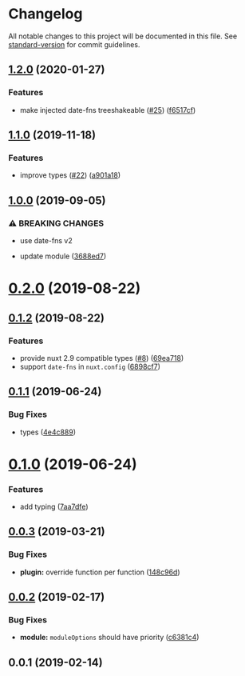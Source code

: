 # Changelog

All notable changes to this project will be documented in this file. See [standard-version](https://github.com/conventional-changelog/standard-version) for commit guidelines.

## [1.2.0](https://github.com/nuxt-community/date-fns-module/compare/v1.1.0...v1.2.0) (2020-01-27)


### Features

* make injected date-fns treeshakeable ([#25](https://github.com/nuxt-community/date-fns-module/issues/25)) ([f6517cf](https://github.com/nuxt-community/date-fns-module/commit/f6517cf2976757a1305485649f6023ab6aa1c095))

## [1.1.0](https://github.com/nuxt-community/date-fns-module/compare/v1.0.0...v1.1.0) (2019-11-18)


### Features

* improve types ([#22](https://github.com/nuxt-community/date-fns-module/issues/22)) ([a901a18](https://github.com/nuxt-community/date-fns-module/commit/a901a18))

## [1.0.0](https://github.com/nuxt-community/date-fns-module/compare/v0.2.0...v1.0.0) (2019-09-05)


### ⚠ BREAKING CHANGES

* use date-fns v2

* update module ([3688ed7](https://github.com/nuxt-community/date-fns-module/commit/3688ed7))

# [0.2.0](https://github.com/nuxt-community/date-fns-module/compare/v0.1.2...v0.2.0) (2019-08-22)



## [0.1.2](https://github.com/nuxt-community/date-fns-module/compare/v0.1.1...v0.1.2) (2019-08-22)


### Features

* provide nuxt 2.9 compatible types ([#8](https://github.com/nuxt-community/date-fns-module/issues/8)) ([69ea718](https://github.com/nuxt-community/date-fns-module/commit/69ea718))
* support `date-fns` in `nuxt.config` ([6898cf7](https://github.com/nuxt-community/date-fns-module/commit/6898cf7))

<a name="0.1.1"></a>
## [0.1.1](https://github.com/nuxt-community/date-fns-module/compare/v0.1.0...v0.1.1) (2019-06-24)


### Bug Fixes

* types ([4e4c889](https://github.com/nuxt-community/date-fns-module/commit/4e4c889))



<a name="0.1.0"></a>
# [0.1.0](https://github.com/nuxt-community/date-fns-module/compare/v0.0.3...v0.1.0) (2019-06-24)


### Features

* add typing ([7aa7dfe](https://github.com/nuxt-community/date-fns-module/commit/7aa7dfe))



<a name="0.0.3"></a>
## [0.0.3](https://github.com/nuxt-community/date-fns-module/compare/v0.0.2...v0.0.3) (2019-03-21)


### Bug Fixes

* **plugin:** override function per function ([148c96d](https://github.com/nuxt-community/date-fns-module/commit/148c96d))



<a name="0.0.2"></a>
## [0.0.2](https://github.com/nuxt-community/date-fns-module/compare/v0.0.1...v0.0.2) (2019-02-17)


### Bug Fixes

* **module:** `moduleOptions` should have priority ([c6381c4](https://github.com/nuxt-community/date-fns-module/commit/c6381c4))



<a name="0.0.1"></a>
## 0.0.1 (2019-02-14)
